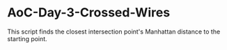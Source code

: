 # AoC-Day-3-Crossed-Wires
This script finds the closest intersection point's Manhattan distance to the starting point.
